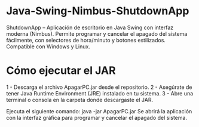 # Java-Swing-Nimbus-ShutdownApp
ShutdownApp – Aplicación de escritorio en Java Swing con interfaz moderna (Nimbus). Permite programar y cancelar el apagado del sistema fácilmente, con selectores de hora/minuto y botones estilizados. Compatible con Windows y Linux.

# Cómo ejecutar el JAR
1 - Descarga el archivo ApagarPC.jar desde el repositorio.
2 - Asegúrate de tener Java Runtime Environment (JRE) instalado en tu sistema.
3 - Abre una terminal o consola en la carpeta donde descargaste el JAR.

Ejecuta el siguiente comando:
java -jar ApagarPC.jar
Se abrirá la aplicación con la interfaz gráfica para programar y cancelar el apagado del sistema.
